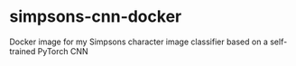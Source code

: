 # simpsons-cnn-docker
Docker image for my Simpsons character image classifier based on a self-trained PyTorch CNN
